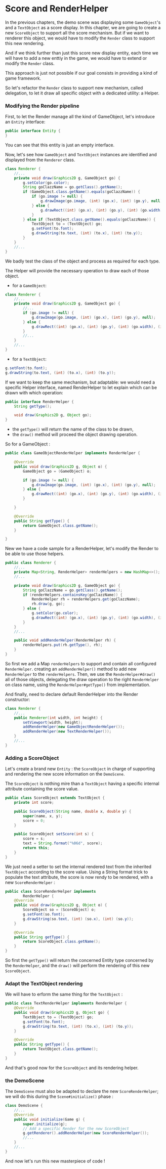 # Score and RenderHelper

In the previous chapters, the demo scene was displaying some `GameObject`'s and a `TextObject` as a score display. In
this chapter, we are going to create a new `ScoreObject` to support all the score mechanism. But if we want to renderer
this object, we would have to modify the `Render` class to support this new rendering.

And if we think further than just this score new display entity, each time we will have to add a new enttiy in the game,
we would have to extend or modify the `Render` class.

This approach is just not possible if our goal consists in providing a kind of game framework.

So let's refactor the `Render` class to support new mechanism, called delegation, to let it draw all specific object
with a dedicated utility: a Helper.

### Modifying the Render pipeline

First, to let the Render manage all the kind of GameObject, let's introduce an `Entity` interface:

```java
public interface Entity {
}
```

You can see that this entity is just an empty interface.

Now, let's see how `GameObject` and `TextObject` instances are identified and displayed from the `Renderer` class.

```java
class Renderer {
    //...
    private void draw(Graphics2D g, GameObject go) {
        g.setColor(go.color);
        String goClazzName = go.getClass().getName();
        if (GameObject.class.getName().equals(goClazzName)) {
            if (go.image != null) {
                g.drawImage(go.image, (int) (go.x), (int) (go.y), null);
            } else {
                g.drawRect((int) (go.x), (int) (go.y), (int) (go.width), (int) (go.height));
            }
        } else if (TextObject.class.getName().equals(goClazzName)) {
            TextObject to = (TextObject) go;
            g.setFont(to.font);
            g.drawString(to.text, (int) (to.x), (int) (to.y));
        }
    }
    //...
}
```

We badly test the class of the object and process as required for each type.

The Helper will provide the necessary operation to draw each of those object.

- for a `GameObject`:

```java
class Renderer {
    //...
    private void draw(Graphics2D g, GameObject go) {
        //...
        if (go.image != null) {
            g.drawImage(go.image, (int) (go.x), (int) (go.y), null);
        } else {
            g.drawRect((int) (go.x), (int) (go.y), (int) (go.width), (int) (go.height));
        }
        //...
    }
    //...
}
```

- for a `TextObject`:

```java 
g.setFont(to.font); 
g.drawString(to.text, (int) (to.x), (int) (to.y));
```

If we want to keep the same mechanism, but adaptable: we would need a specific Helper interface, named RenderHelper to
let explain which can be drawn with which operation:

```java
public interface RenderHelper {
    String getType();

    void draw(Graphics2D g, Object go);
}
```

- the `getType()` will return the name of the class to be drawn,
- the `draw()` method will proceed the object drawing operation.

So for a GameObject :

```java
public class GameObjectRenderHelper implements RenderHelper {

    @Override
    public void draw(Graphics2D g, Object o) {
        GameObject go = (GameObject) o;

        if (go.image != null) {
            g.drawImage(go.image, (int) (go.x), (int) (go.y), null);
        } else {
            g.drawRect((int) (go.x), (int) (go.y), (int) (go.width), (int) (go.height));
        }

    }

    @Override
    public String getType() {
        return GameObject.class.getName();
    }

}
```

New we have a code sample for a RenderHelper, let's modify the Render to be able to use those helpers.

```java
public class Renderer {
    //...
    private Map<String, RenderHelper> renderHelpers = new HashMap<>();
    //...

    private void draw(Graphics2D g, GameObject go) {
        String goClazzName = go.getClass().getName();
        if (renderHelpers.containsKey(goClazzName)) {
            RenderHelper rh = renderHelpers.get(goClazzName);
            rh.draw(g, go);
        } else {
            g.setColor(go.color);
            g.drawRect((int) (go.x), (int) (go.y), (int) (go.width), (int) (go.height));
        }
    }
    //...

    public void addRenderHelper(RenderHelper rh) {
        renderHelpers.put(rh.getType(), rh);
    }
}
```

So first we add a Map `renderHelpers` to support and contain all configured `RenderHelper`. creating
an `addRenderHelper()` method to add new `RenderHelper` to the `renderHelpers`. Then, we use the `RenderHelper#draw()`
all of those objects, delegating the draw operation to the right `RenderHelper` on class name, using
the `RenderHelper#getType()` from implementation.

And finally, need to declare default RenderHelper into the Render constructor:

```java
class Renderer {
    //...
    public Renderer(int width, int height) {
        setViewport(width, height);
        addRenderHelper(new GameObjectRenderHelper());
        addRenderHelper(new TextRenderHelper());
    }
    //...
}
```

### Adding a ScoreObject

Let's create a brand new `Entity` : the `ScoreObject` in charge of supporting and rendering the new score information on
the `DemoScene`.

The `ScoreObject` is nothing mire than a `TextObject` having a specific internal attribute containing the score value.

```java
public class ScoreObject extends TextObject {
    private int score;

    public ScoreObject(String name, double x, double y) {
        super(name, x, y);
        score = 0;
    }

    public ScoreObject setScore(int s) {
        score = s;
        text = String.format("%06d", score);
        return this;
    }
}
```

We just need a setter to set the internal rendered text from the inherited `TextObject` according to the score value.
Using a String format trick to populate the text attribute, the score is now rendy to be rendered, with a
new `ScoreRenderHelper` :

```java
public class ScoreRenderHelper implements
        RenderHelper {
    @Override
    public void draw(Graphics2D g, Object o) {
        ScoreObject so = (ScoreObject) o;
        g.setFont(so.font);
        g.drawString(so.text, (int) (so.x), (int) (so.y));
    }

    @Override
    public String getType() {
        return ScoreObject.class.getName();
    }
}

```

So first the `getType()` will return the concerned Entity type concerned by the `RenderHelper`, and the `draw()` will
perform the rendering of this new `ScoreObject`.

### Adapt the TextObject rendering

We will have to erform the same thing for the `TextObject` :

```java
public class TextRenderHelper implements RenderHelper {
    @Override
    public void draw(Graphics2D g, Object go) {
        TextObject to = (TextObject) go;
        g.setFont(to.font);
        g.drawString(to.text, (int) (to.x), (int) (to.y));
    }

    @Override
    public String getType() {
        return TextObject.class.getName();
    }
}
```

And that's good now for the `ScoreObject` and its rendering helper.

### the DemoScene

The  `DemoScene` must also be adapted to declare the new `ScoreRenderHelper`; we will do this during
the `Scene#initialize()` phase :

```java
class DemoScene {
    //...
    @Override
    public void initialize(Game g) {
        super.initialize(g);
        // Add a specific Render for the new ScoreObject
        g.getRenderer().addRenderHelper(new ScoreRenderHelper());
        //...
    }
    //...
}
```

And now let's run this new masterpiece of code !

